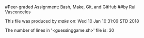 #Peer-graded Assignment: Bash, Make, Git, and GitHub
##by Rui Vasconcelos

This file was produced by *make* on:
Wed 10 Jan 10:31:09 STD 2018

The number of lines in '<guessinggame.sh>' file is:
30
